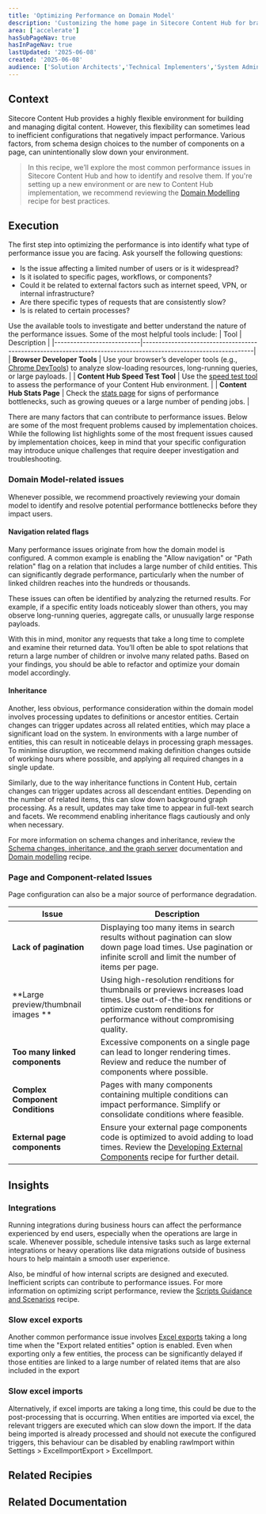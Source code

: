 ```yaml
---
title: 'Optimizing Performance on Domain Model'
description: 'Customizing the home page in Sitecore Content Hub for branding, personalization, and usability.'
area: ['accelerate']
hasSubPageNav: true
hasInPageNav: true
lastUpdated: '2025-06-08'
created: '2025-06-08'
audience: ['Solution Architects','Technical Implementers','System Administrators']
---
```


## Context
Sitecore Content Hub provides a highly flexible environment for building and managing digital content. However, this flexibility can sometimes lead to inefficient configurations that negatively impact performance. Various factors, from schema design choices to the number of components on a page, can unintentionally slow down your environment.

> In this recipe, we’ll explore the most common performance issues in Sitecore Content Hub and how to identify and resolve them. If you're setting up a new environment or are new to Content Hub implementation, we recommend reviewing the [Domain Modelling](/learn/accelerate/content-hub/pre-development/data-model/domain-modelling) recipe for best practices.

## Execution
The first step into optimizing the performance is into identify what type of performance issue you are facing. Ask yourself the following questions:
- Is the issue affecting a limited number of users or is it widespread?
- Is it isolated to specific pages, workflows, or components?
- Could it be related to external factors such as internet speed, VPN, or internal infrastructure?
- Are there specific types of requests that are consistently slow?
- Is is related to certain processes?

Use the available tools to investigate and better understand the nature of the performance issues. Some of the most helpful tools include:
| Tool                      | Description                                                                                                     |
|---------------------------|-----------------------------------------------------------------------------------------------------------------|
| **Browser Developer Tools**   | Use your browser’s developer tools (e.g., [Chrome DevTools](https://developer.chrome.com/docs/devtools/performance/reference )) to analyze slow-loading resources, long-running queries, or large payloads. |
| **Content Hub Speed Test Tool** | Use the [speed test tool](https://doc.sitecore.com/ch/en/users/content-hub/perform-a-speed-test.html) to assess the performance of your Content Hub environment.                             |
| **Content Hub Stats Page**    | Check the [stats page](https://doc.sitecore.com/ch/en/users/content-hub/current-activity.html) for signs of performance bottlenecks, such as growing queues or a large number of pending jobs. |


There are many factors that can contribute to performance issues. Below are some of the most frequent problems caused by implementation choices. While the following list highlights some of the most frequent issues caused by implementation choices, keep in mind that your specific configuration may introduce unique challenges that require deeper investigation and troubleshooting.

### Domain Model-related issues
Whenever possible, we recommend proactively reviewing your domain model to identify and resolve potential performance bottlenecks before they impact users.

#### Navigation related flags
Many performance issues originate from how the domain model is configured. A common example is enabling the "Allow navigation" or "Path relation" flag on a relation that includes a large number of child entities. This can significantly degrade performance, particularly when the number of linked children reaches into the hundreds or thousands.

These issues can often be identified by analyzing the returned results. For example, if a specific entity loads noticeably slower than others, you may observe long-running queries, aggregate calls, or unusually large response payloads.

With this in mind, monitor any requests that take a long time to complete and examine their returned data. You’ll often be able to spot relations that return a large number of children or involve many related paths. Based on your findings, you should be able to refactor and optimize your domain model accordingly.

#### Inheritance
Another, less obvious, performance consideration within the domain model involves processing updates to definitions or ancestor entities. Certain changes can trigger updates across all related entities, which may place a significant load on the system. In environments with a large number of entities, this can result in noticeable delays in processing graph messages. To minimise disruption, we recommend making definition changes outside of working hours where possible, and applying all required changes in a single update.

 Similarly, due to the way inheritance functions in Content Hub, certain changes can trigger updates across all descendant entities. Depending on the number of related items, this can slow down background graph processing. As a result, updates may take time to appear in full-text search and facets. We recommend enabling inheritance flags cautiously and only when necessary.

 For more information on schema changes and inheritance, review the [Schema changes, inheritance, and the graph server](https://doc.sitecore.com/ch/en/users/content-hub/schema-changes,-inheritance,-and-the-graph-server.html) documentation  and [Domain modelling](/learn/accelerate/content-hub/pre-development/data-model/domain-modelling) recipe.

### Page and Component-related Issues
Page configuration can also be a major source of performance degradation. 

| Issue                           | Description                                                                                                                                                                                                 |
|----------------------------------|-------------------------------------------------------------------------------------------------------------------------------------------------------------------------------------------------------------|
| **Lack of pagination**              | Displaying too many items in search results without pagination can slow down page load times. Use pagination or infinite scroll and limit the number of items per page.                                   |
| **Large preview/thumbnail images  **| Using high-resolution renditions for thumbnails or previews increases load times. Use out-of-the-box renditions or optimize custom renditions for performance without compromising quality.               |
| **Too many linked components**      | Excessive components on a single page can lead to longer rendering times. Review and reduce the number of components where possible.                                                                       |
| **Complex Component Conditions**    | Pages with many components containing multiple conditions can impact performance. Simplify or consolidate conditions where feasible.                                                                       |
| **External page components**        | Ensure your external page components code is optimized to avoid adding to load times. Review the [Developing External Components](/learn/accelerate/content-hub/implementation/custom-logic/developing-external-components) recipe for further detail.                                              |



## Insights
### Integrations
Running integrations during business hours can affect the performance experienced by end users, especially when the operations are large in scale. Whenever possible, schedule intensive tasks such as large external integrations or heavy operations like data migrations outside of business hours to help maintain a smooth user experience.

Also, be mindful of how internal scripts are designed and executed. Inefficient scripts can contribute to performance issues. For more information on optimizing script performance, review the [Scripts Guidance and Scenarios](/learn/accelerate/content-hub/implementation/custom-logic/scripting-guidance-and-scenarios) recipe.

### Slow excel exports
Another common performance issue involves  [Excel exports](https://doc.sitecore.com/ch/en/users/content-hub/export-excel-data.html) taking a long time when the "Export related entities" option is enabled. Even when exporting only a few entities, the process can be significantly delayed if those entities are linked to a large number of related items that are also included in the export

### Slow excel imports
Alternatively, if excel imports are taking a long time, this could be due to the post-processing that is occurring. When entities are imported via excel, the relevant triggers are executed which can slow down the import. If the data being imported is already processed and should not execute the configured triggers, this behaviour can be disabled by enabling rawImport within Settings > ExcelImportExport > ExcelImport.

## Related Recipies

<Row columns={2}>
  <Link title="Domain Modelling" link="/learn/accelerate/content-hub/pre-development/data-model/domain-modelling" />
  <Link title="Content Structuring" link="/learn/accelerate/content-hub/pre-development/data-model/content-structuring" />  
  <Link title="Scripts Guidance and Scenarios" link="/learn/accelerate/content-hub/implementation/custom-logic/scripting-guidance-and-scenarios" />  
  <Link title="Developing External Components" link="/learn/accelerate/content-hub/implementation/custom-logic/developing-external-components" />    
</Row>

## Related Documentation

<Row columns={2}>
<Link title="Performance" link="https://doc.sitecore.com/ch/en/users/content-hub/performance.html" />  
  <Link title="Perform a speed test" link="https://doc.sitecore.com/ch/en/users/content-hub/perform-a-speed-test.html" />
  <Link title="Current activity" link="https://doc.sitecore.com/ch/en/users/content-hub/current-activity.html" />
<Link title="Schema changes, inheritance, and the graph server" link="https://doc.sitecore.com/ch/en/users/content-hub/schema-changes,-inheritance,-and-the-graph-server.html" />  
<Link title="Export Excel data" link="https://doc.sitecore.com/ch/en/users/content-hub/export-excel-data.html"/>
</Row>
